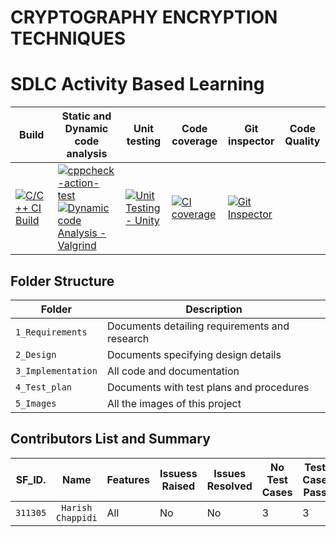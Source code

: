 # CRYPTOGRAPHY ENCRYPTION TECHNIQUES 
# SDLC Activity Based Learning

| Build | Static and Dynamic code analysis       | Unit testing |Code coverage |Git inspector | Code Quality|
|-------------|--------------------------------------------------------------|------------|-------------|----------------|----------------------------------------|
|[![C/C++ CI Build](https://github.com/HARISHCH684/l-tminiproject/actions/workflows/c-build.yml/badge.svg)](https://github.com/HARISHCH684/l-tminiproject/actions/workflows/c-build.yml)|[![cppcheck-action-test](https://github.com/HARISHCH684/l-tminiproject/actions/workflows/cppcheck.yml/badge.svg)](https://github.com/HARISHCH684/l-tminiproject/actions/workflows/cppcheck.yml)[![Dynamic code Analysis - Valgrind](https://github.com/HARISHCH684/l-tminiproject/actions/workflows/valgrind.yml/badge.svg)](https://github.com/HARISHCH684/l-tminiproject/actions/workflows/valgrind.yml)|[![Unit Testing - Unity](https://github.com/HARISHCH684/l-tminiproject/actions/workflows/unitytest.yml/badge.svg)](https://github.com/HARISHCH684/l-tminiproject/actions/workflows/unitytest.yml)|[![CI coverage](https://github.com/HARISHCH684/l-tminiproject/actions/workflows/coverage.yml/badge.svg)](https://github.com/HARISHCH684/l-tminiproject/actions/workflows/coverage.yml)|[![Git Inspector](https://github.com/HARISHCH684/l-tminiproject/actions/workflows/gitinspector.yml/badge.svg)](https://github.com/HARISHCH684/l-tminiproject/actions/workflows/gitinspector.yml)

## Folder Structure

Folder             | Description
-------------------| -----------------------------------------
`1_Requirements`   | Documents detailing requirements and research
`2_Design`         | Documents specifying design details
`3_Implementation` | All code and documentation
`4_Test_plan`      | Documents with test plans and procedures
`5_Images`         | All the images of this project

## Contributors List and Summary


SF_ID. |  Name   |    Features    | Issuess Raised |Issues Resolved|No Test Cases|Test Case Pass
-------|---------|----------------|----------------|---------------|-------------|--------------
`311305` | ` Harish Chappidi`  | All |  No     |  No   | 3  |3    |